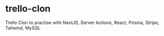 # trello-clon
Trello Clon to practise with NextJS, Server Actions, React, Prisma, Stripe, Tailwind, MySQL
